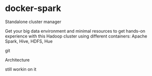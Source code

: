 # docker-spark

Standalone cluster manager

Get your big data environment and minimal resources to get hands-on experience with this Hadoop cluster using different containers: Apache Spark,  Hive, HDFS, Hue

git

Architecture

still workin on it